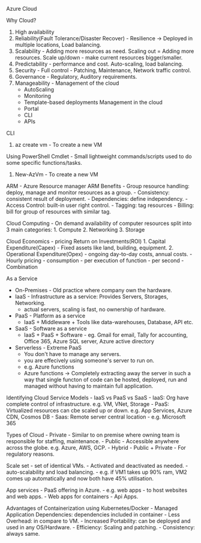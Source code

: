 Azure Cloud

Why Cloud?
1. High availability
2. Reliability(Fault Tolerance/Disaster Recover) - Resilience -> Deployed in multiple locations, Load balancing.
3. Scalability - Adding more resources as need. Scaling out = Adding more resources. Scale up/down - make current resources bigger/smaller.
4. Predictability - performance and cost. Auto-scaling, load balancing.
5. Security - Full control - Patching, Maintenance, Network traffic control.
6. Governance - Regulatory, Auditory requirements.
7. Manageability - 
   Management of the cloud
    - AutoScaling
    - Monitoring
    - Template-based deployments
   Management in the cloud
    - Portal
    - CLI
    - APIs

CLI
1. az create vm - To create a new VM 


Using PowerShell
Cmdlet - Small lightweight commands/scripts used to do some specific functions/tasks.
1. New-AzVm - To create a new VM

ARM - Azure Resource manager
ARM Benefits
    - Group resource handling: deploy, manage and monitor resources as a group.
    - Consistency: consistent result of deployment.
    - Dependencies: define independency.
    - Access Control: built-in user right control.
    - Tagging: tag resources
    - Billing: bill for group of resources with similar tag.

Cloud Computing - On demand availability of computer resources split into 3 main categories:
    1. Compute
    2. Networking
    3. Storage

Cloud Economics - pricing
    Return on Investments(ROI)
    1. Capital Expenditure(Capex) - Fixed assets like land, building, equipment.
    2. Operational Expenditure(Opex) - ongoing day-to-day costs, annual costs.
    - Hourly pricing
    - consumption
        - per execution of function
        - per second
        - Combination

As a Service
 - On-Premises - Old practice where company own the hardware. 
 - IaaS - Infrastructure as a service: Provides Servers, Storages, Networking.
   - actual servers, scaling is fast, no ownership of hardware.
 - PaaS - Platform as a service
   - IaaS + Middleware + Tools like data-warehouses, Database, API etc.
 - SaaS - Software as a service
   - IaaS + PaaS + Software - eg. Gmail for email, Tally for accounting, Office 365, Azure SQL server, Azure active directory
 - Serverless - Extreme PaaS
    - You don't have to manage any servers.
    - you are effecively using someone's server to run on. 
    - e.g. Azure functions
    - Azure functions -> Completely extracting away the server in such a way that single functon of code can be
    hosted, deployed, run and managed without having to maintain full application.

Identifying Cloud Service Models - IaaS vs PaaS vs SaaS
    - IaaS: Org have complete control of infrastructure. e.g. VM, VNet, Storage
    - PaaS: Virtualized resources can cbe scaled up or down. e.g. App Services, Azure CDN, Cosmos DB
    - Saas: Remote server central location - e.g. Microsoft 365


Types of Cloud
    - Private - Similar to on premise where owning team is responsible for staffing, maintenance.
    - Public - Accessible anywhere across the globe. e.g. Azure, AWS, GCP.
    - Hybrid - Public + Private - For regulatory reasons.

Scale set
    - set of identical VMs.
    - Activated and deactivated as needed. - auto-scalability and load balancing. 
    - e.g. if VM1 takes up 90% ram, VM2 comes up automatically and now both have 45% utilisation.

App services
    - PaaS offering in Azure.
    - e.g. web apps - to host websites and web apps.
    - Web apps for containers
    - Api Apps.

Advantages of Containerization using Kubernetes/Docker
    - Managed Application Dependencies: dependencies included in container
    - Less Overhead: in compare to VM.
    - Increased Portability: can be deployed and used in any OS/Hardware.
    - Efficiency: Scaling and patching.
    - Consistency: always same.

